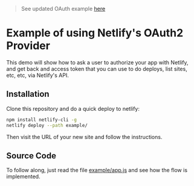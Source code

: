 > See updated OAuth example [here](https://github.com/netlify-labs/oauth-example)


# Example of using Netlify's OAuth2 Provider

This demo will show how to ask a user to authorize your app with Netlify, and get
back and access token that you can use to do deploys, list sites, etc, etc, via
Netlify's API.

## Installation

Clone this repository and do a quick deploy to netlify:

```bash
npm install netlify-cli -g
netlify deploy --path example/
```

Then visit the URL of your new site and follow the instructions.

## Source Code

To follow along, just read the file [example/app.js](example/app.js) and see how
the flow is implemented.
